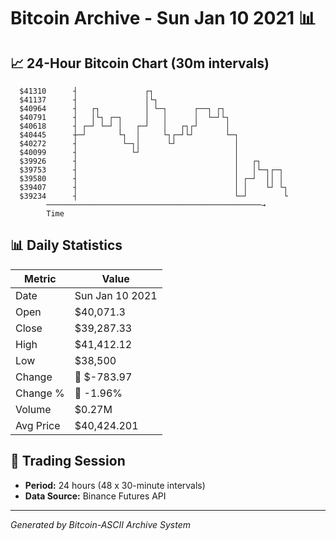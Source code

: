 # Bitcoin Archive - Sun Jan 10 2021 📊

## 📈 24-Hour Bitcoin Chart (30m intervals)

```
  $41310      ┤               ┌┐                               
  $41137      ┤               │└┐                              
  $40964      ┤   ┌┐          │ └─┐      ┌──┐ ┌┐               
  $40791      ┤   │└┐ ┌─┐     │   │      │  └─┘└┐              
  $40618      ┤ ┌─┘ └─┘ │   ┌─┘   │   ┌┐┌┘      │              
  $40445      ┼─┘       └┐  │     └┐┌─┘└┘       └─┐            
  $40272      ┤          └─┐│      └┘             │            
  $40099      ┤            └┘                     │            
  $39926      ┤                                   │   ┌┐       
  $39753      ┤                                   │   │└─┐┌─┐  
  $39580      ┤                                   │ ┌─┘  ││ │  
  $39407      ┤                                   │ │    └┘ └┐ 
  $39234      ┤                                   └─┘        └ 
        ────────────────────────────────────────────────→
        Time
```

## 📊 Daily Statistics

| Metric | Value |
|--------|-------|
| Date | Sun Jan 10 2021 |
| Open | $40,071.3 |
| Close | $39,287.33 |
| High | $41,412.12 |
| Low | $38,500 |
| Change | 🔴 $-783.97 |
| Change % | 🔴 -1.96% |
| Volume | $0.27M |
| Avg Price | $40,424.201 |

## 📅 Trading Session

- **Period:** 24 hours (48 x 30-minute intervals)
- **Data Source:** Binance Futures API

---
*Generated by Bitcoin-ASCII Archive System*
